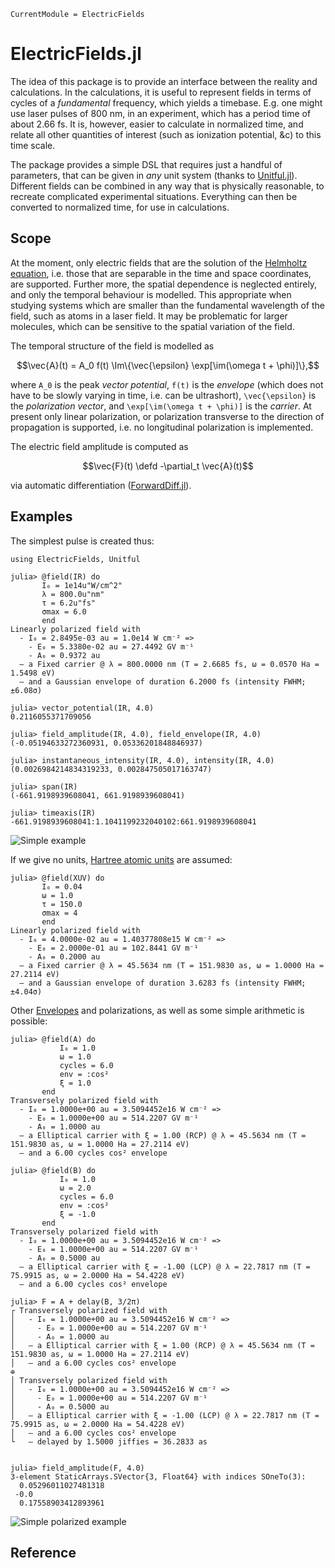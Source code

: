 ```@meta
CurrentModule = ElectricFields
```

# ElectricFields.jl

The idea of this package is to provide an interface between the
reality and calculations. In the calculations, it is useful to
represent fields in terms of cycles of a _fundamental_ frequency,
which yields a timebase. E.g. one might use laser pulses of 800 nm, in
an experiment, which has a period time of about 2.66 fs. It is,
however, easier to calculate in normalized time, and relate all other
quantities of interest (such as ionization potential, &c) to this time
scale.

The package provides a simple DSL that requires just a handful of
parameters, that can be given in _any_ unit system (thanks to
[Unitful.jl](https://github.com/PainterQubits/Unitful.jl)). Different
fields can be combined in any way that is physically reasonable, to
recreate complicated experimental situations. Everything can then be
converted to normalized time, for use in calculations.

## Scope

At the moment, only electric fields that are the solution of the
[Helmholtz
equation](https://en.wikipedia.org/wiki/Helmholtz_equation),
i.e. those that are separable in the time and space coordinates, are
supported. Further more, the spatial dependence is neglected entirely,
and only the temporal behaviour is modelled. This appropriate when
studying systems which are smaller than the fundamental wavelength of
the field, such as atoms in a laser field. It may be problematic for
larger molecules, which can be sensitive to the spatial variation of
the field.

The temporal structure of the field is modelled as
```math
\vec{A}(t) = A_0 f(t) \Im\{\vec{\epsilon} \exp[\im(\omega t + \phi)]\},
```
where ``A_0`` is the peak _vector potential_, ``f(t)`` is the
_envelope_ (which does not have to be slowly varying in time, i.e. can
be ultrashort), ``\vec{\epsilon}`` is the _polarization vector_, and
``\exp[\im(\omega t + \phi)]`` is the _carrier_. At present only
linear polarization, or polarization transverse to the direction of
propagation is supported, i.e. no longitudinal polarization is
implemented.

The electric field amplitude is computed as
```math
\vec{F}(t) \defd -\partial_t \vec{A}(t)
```
via automatic differentiation
([ForwardDiff.jl](https://github.com/JuliaDiff/ForwardDiff.jl)).

## Examples

The simplest pulse is created thus:

```jldoctest index_examples
using ElectricFields, Unitful

julia> @field(IR) do
       I₀ = 1e14u"W/cm^2"
       λ = 800.0u"nm"
       τ = 6.2u"fs"
       σmax = 6.0
       end
Linearly polarized field with
  - I₀ = 2.8495e-03 au = 1.0e14 W cm⁻² =>
    - E₀ = 5.3380e-02 au = 27.4492 GV m⁻¹
    - A₀ = 0.9372 au
  – a Fixed carrier @ λ = 800.0000 nm (T = 2.6685 fs, ω = 0.0570 Ha = 1.5498 eV)
  – and a Gaussian envelope of duration 6.2000 fs (intensity FWHM; ±6.08σ)

julia> vector_potential(IR, 4.0)
0.2116055371709056

julia> field_amplitude(IR, 4.0), field_envelope(IR, 4.0)
(-0.05194633272360931, 0.05336201848846937)

julia> instantaneous_intensity(IR, 4.0), intensity(IR, 4.0)
(0.0026984214834319233, 0.002847505017163747)

julia> span(IR)
(-661.9198939608041, 661.9198939608041)

julia> timeaxis(IR)
-661.9198939608041:1.1041199232040102:661.9198939608041
```

![Simple example](figures/index_example.svg)

If we give no units, [Hartree atomic
units](https://en.wikipedia.org/wiki/Hartree_atomic_units) are assumed:
```jldoctest index_examples
julia> @field(XUV) do
       I₀ = 0.04
       ω = 1.0
       τ = 150.0
       σmax = 4
       end
Linearly polarized field with
  - I₀ = 4.0000e-02 au = 1.40377808e15 W cm⁻² =>
    - E₀ = 2.0000e-01 au = 102.8441 GV m⁻¹
    - A₀ = 0.2000 au
  – a Fixed carrier @ λ = 45.5634 nm (T = 151.9830 as, ω = 1.0000 Ha = 27.2114 eV)
  – and a Gaussian envelope of duration 3.6283 fs (intensity FWHM; ±4.04σ)
```

Other [Envelopes](@ref) and polarizations, as well as some simple arithmetic is possible:
```jldoctest index_examples
julia> @field(A) do
           I₀ = 1.0
           ω = 1.0
           cycles = 6.0
           env = :cos²
           ξ = 1.0
       end
Transversely polarized field with
  - I₀ = 1.0000e+00 au = 3.5094452e16 W cm⁻² =>
    - E₀ = 1.0000e+00 au = 514.2207 GV m⁻¹
    - A₀ = 1.0000 au
  – a Elliptical carrier with ξ = 1.00 (RCP) @ λ = 45.5634 nm (T = 151.9830 as, ω = 1.0000 Ha = 27.2114 eV)
  – and a 6.00 cycles cos² envelope

julia> @field(B) do
           I₀ = 1.0
           ω = 2.0
           cycles = 6.0
           env = :cos²
           ξ = -1.0
       end
Transversely polarized field with
  - I₀ = 1.0000e+00 au = 3.5094452e16 W cm⁻² =>
    - E₀ = 1.0000e+00 au = 514.2207 GV m⁻¹
    - A₀ = 0.5000 au
  – a Elliptical carrier with ξ = -1.00 (LCP) @ λ = 22.7817 nm (T = 75.9915 as, ω = 2.0000 Ha = 54.4228 eV)
  – and a 6.00 cycles cos² envelope

julia> F = A + delay(B, 3/2π)
┌ Transversely polarized field with
│   - I₀ = 1.0000e+00 au = 3.5094452e16 W cm⁻² =>
│     - E₀ = 1.0000e+00 au = 514.2207 GV m⁻¹
│     - A₀ = 1.0000 au
│   – a Elliptical carrier with ξ = 1.00 (RCP) @ λ = 45.5634 nm (T = 151.9830 as, ω = 1.0000 Ha = 27.2114 eV)
│   – and a 6.00 cycles cos² envelope
⊕
│ Transversely polarized field with
│   - I₀ = 1.0000e+00 au = 3.5094452e16 W cm⁻² =>
│     - E₀ = 1.0000e+00 au = 514.2207 GV m⁻¹
│     - A₀ = 0.5000 au
│   – a Elliptical carrier with ξ = -1.00 (LCP) @ λ = 22.7817 nm (T = 75.9915 as, ω = 2.0000 Ha = 54.4228 eV)
│   – and a 6.00 cycles cos² envelope
└   – delayed by 1.5000 jiffies = 36.2833 as


julia> field_amplitude(F, 4.0)
3-element StaticArrays.SVector{3, Float64} with indices SOneTo(3):
  0.05296011027481318
 -0.0
  0.17558903412893961
```

![Simple polarized example](figures/index_polarized_example.svg)

## Reference

```@index
```
